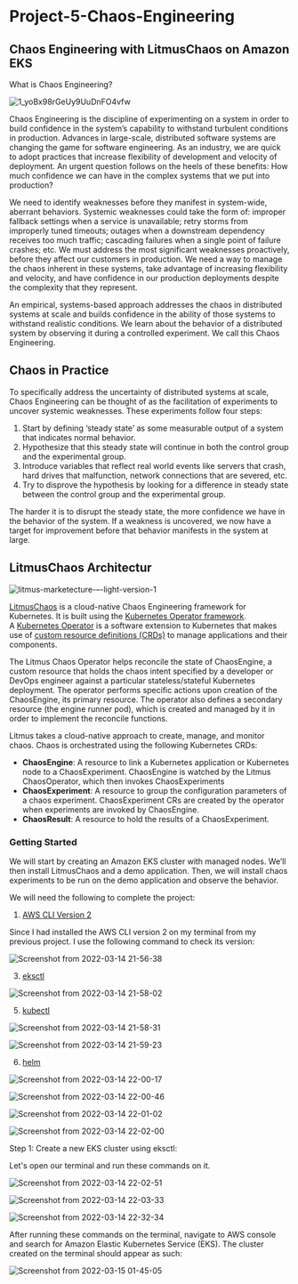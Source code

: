 # Project-5-Chaos-Engineering
## Chaos Engineering with LitmusChaos on Amazon EKS

What is Chaos Engineering?

![1_yoBx98rGeUy9UuDnFO4vfw](https://user-images.githubusercontent.com/91766546/158917498-3e1939be-e287-4c9d-8c75-1971e367d0f0.png)

Chaos Engineering is the discipline of experimenting on a system in order to build confidence in the system’s capability to withstand turbulent conditions in production. Advances in large-scale, distributed software systems are changing the game for software engineering. As an industry, we are quick to adopt practices that increase flexibility of development and velocity of deployment. An urgent question follows on the heels of these benefits: How much confidence we can have in the complex systems that we put into production?

We need to identify weaknesses before they manifest in system-wide, aberrant behaviors. Systemic weaknesses could take the form of: improper fallback settings when a service is unavailable; retry storms from improperly tuned timeouts; outages when a downstream dependency receives too much traffic; cascading failures when a single point of failure crashes; etc. We must address the most significant weaknesses proactively, before they affect our customers in production. We need a way to manage the chaos inherent in these systems, take advantage of increasing flexibility and velocity, and have confidence in our production deployments despite the complexity that they represent.

An empirical, systems-based approach addresses the chaos in distributed systems at scale and builds confidence in the ability of those systems to withstand realistic conditions. We learn about the behavior of a distributed system by observing it during a controlled experiment. We call this Chaos Engineering.

## Chaos in Practice

To specifically address the uncertainty of distributed systems at scale, Chaos Engineering can be thought of as the facilitation of experiments to uncover systemic weaknesses. These experiments follow four steps:

1. Start by defining ‘steady state’ as some measurable output of a system that indicates normal behavior.
2. Hypothesize that this steady state will continue in both the control group and the experimental group.
3. Introduce variables that reflect real world events like servers that crash, hard drives that malfunction, network connections that are severed, etc.
4. Try to disprove the hypothesis by looking for a difference in steady state between the control group and the experimental group.

The harder it is to disrupt the steady state, the more confidence we have in the behavior of the system. If a weakness is uncovered, we now have a target for improvement before that behavior manifests in the system at large.

## LitmusChaos Architectur

![litmus-marketecture-–-light-version-1](https://user-images.githubusercontent.com/91766546/158955341-fea0802b-ac90-4466-bcb4-f2668ad054c1.png)

[LitmusChaos](https://litmuschaos.io/) is a cloud-native Chaos Engineering framework for Kubernetes. It is built using the [Kubernetes Operator framework](https://sdk.operatorframework.io/). A [Kubernetes Operator](https://kubernetes.io/docs/concepts/extend-kubernetes/operator/) is a software extension to Kubernetes that makes use of [custom resource definitions (CRDs)](https://kubernetes.io/docs/concepts/extend-kubernetes/api-extension/custom-resources/) to manage applications and their components.

The Litmus Chaos Operator helps reconcile the state of ChaosEngine, a custom resource that holds the chaos intent specified by a developer or DevOps engineer against a particular stateless/stateful Kubernetes deployment. The operator performs specific actions upon creation of the ChaosEngine, its primary resource. The operator also defines a secondary resource (the engine runner pod), which is created and managed by it in order to implement the reconcile functions.

Litmus takes a cloud-native approach to create, manage, and monitor chaos. Chaos is orchestrated using the following Kubernetes CRDs:

- **ChaosEngine**: A resource to link a Kubernetes application or Kubernetes node to a ChaosExperiment. ChaosEngine is watched by the Litmus ChaosOperator, which then invokes ChaosExperiments
- **ChaosExperiment**: A resource to group the configuration parameters of a chaos experiment. ChaosExperiment CRs are created by the operator when experiments are invoked by ChaosEngine.
- **ChaosResult**: A resource to hold the results of a ChaosExperiment.

### Getting Started

We will start by creating an Amazon EKS cluster with managed nodes. We’ll then install LitmusChaos and a demo application. Then, we will install chaos experiments to be run on the demo application and observe the behavior.

We will need the following to complete the project:
1. [AWS CLI Version 2](https://docs.aws.amazon.com/cli/latest/userguide/install-cliv2.html)

Since I had installed the AWS CLI version 2 on my terminal from my previous project. I use the following command to check its version:

![Screenshot from 2022-03-14 21-56-38](https://user-images.githubusercontent.com/91766546/158956922-d94838d6-3143-4dd5-a6a8-2072f6031ec3.png)

3. [eksctl](https://docs.aws.amazon.com/eks/latest/userguide/eksctl.html)

![Screenshot from 2022-03-14 21-58-02](https://user-images.githubusercontent.com/91766546/158956975-265c1ed0-b50e-4e92-ba94-11a91b48313b.png)

5. [kubectl](https://docs.aws.amazon.com/eks/latest/userguide/install-kubectl.html)

![Screenshot from 2022-03-14 21-58-31](https://user-images.githubusercontent.com/91766546/158957038-b0866691-5a18-45c9-b045-bef370fa3f1c.png)

![Screenshot from 2022-03-14 21-59-23](https://user-images.githubusercontent.com/91766546/158957076-78061b3f-f3cf-4733-b591-b7b075b40719.png)

6. [helm](https://www.eksworkshop.com/beginner/060_helm/helm_intro/install/index.html)

![Screenshot from 2022-03-14 22-00-17](https://user-images.githubusercontent.com/91766546/158957110-6f1d140b-e2bf-49f7-864f-76ece19ea9f3.png)

![Screenshot from 2022-03-14 22-00-46](https://user-images.githubusercontent.com/91766546/158957200-a2166270-dacc-44f1-8a6d-74c2eb8ca669.png)

![Screenshot from 2022-03-14 22-01-02](https://user-images.githubusercontent.com/91766546/158957220-1dec9330-3ae6-40d1-bc6e-1244740c2594.png)

![Screenshot from 2022-03-14 22-02-00](https://user-images.githubusercontent.com/91766546/158957240-05582b06-0d1a-4f0d-8b33-2a0c6e4c1043.png)

Step 1:
Create a new EKS cluster using eksctl:

Let's open our terminal and run these commands on it.

![Screenshot from 2022-03-14 22-02-51](https://user-images.githubusercontent.com/91766546/158957674-b8baf585-70d3-4f7f-a1bb-c456cd622cd7.png)

![Screenshot from 2022-03-14 22-03-33](https://user-images.githubusercontent.com/91766546/158957747-cd057011-ae0e-4d1a-8a23-d503941a00a4.png)

![Screenshot from 2022-03-14 22-32-34](https://user-images.githubusercontent.com/91766546/158957772-b7135006-ad3d-45a5-95b7-25235aae69e9.png)

After running these commands on the terminal, navigate to AWS console and search for Amazon Elastic Kubernetes Service (EKS). The cluster created on the terminal should appear as such:

![Screenshot from 2022-03-15 01-45-05](https://user-images.githubusercontent.com/91766546/158957914-5f4fad3a-8dfc-4973-8dd2-4d5ba70eb029.png)
